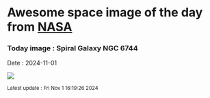 
# Awesome space image of the day from [NASA](https://api.nasa.gov/)

### Today image : Spiral Galaxy NGC 6744
Date : 2024-11-01

![](https://apod.nasa.gov/apod/image/2411/NGC6744_V2_8_sm1024.jpg)

<small>Latest update : Fri Nov  1 16:19:26 2024</small>
        